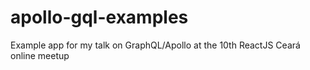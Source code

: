 # apollo-gql-examples
Example app for my talk on GraphQL/Apollo at the 10th ReactJS Ceará online meetup
